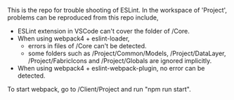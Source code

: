 This is the repo for trouble shooting of ESLint.
In the workspace of 'Project', problems can be reproduced from this repo include,
- ESLint extension in VSCode can't cover the folder of /Core.
- When using webpack4 + eslint-loader, 
  - errors in files of /Core can't be detected. 
  - some folders such as /Project/Common/Models, /Project/DataLayer, /Project/FabricIcons and /Project/Globals are ignored implicitly.
- When using webpack4 + eslint-webpack-plugin, no error can be detected.

To start webpack, go to /Client/Project and run "npm run start".